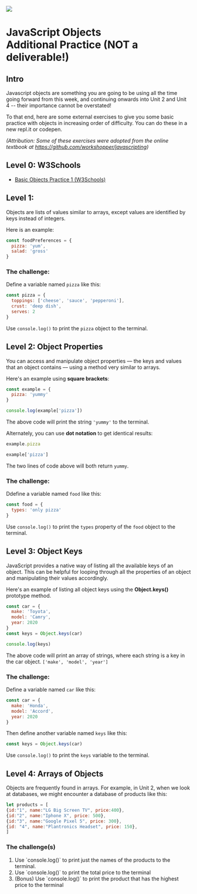 ![](https://i.imgur.com/hGEeDR1.png)

# JavaScript Objects<br> Additional Practice (NOT a deliverable!)

## Intro

Javascript objects are something you are going to be using all the time going forward from this week, and continuing onwards 
into Unit 2 and Unit 4 -- their importance cannot be overstated!

To that end, here are some external exercises to give you some basic practice with objects in increasing order of difficulty. You can do these in a new repl.it or codepen.

<i>(Attribution: Some of these exercises were adopted from the online textbook at https://github.com/workshopper/javascripting)</i>

## Level 0: W3Schools
<ul>
  <li><a href="https://www.w3schools.com/js/exercise_js.asp?filename=exercise_js_objects1">Basic Objects Practice 1 (W3Schools)</a></li>
</ul>

## Level 1:

Objects are lists of values similar to arrays, except values are identified by keys instead of integers.

Here is an example:

```js
const foodPreferences = {
  pizza: 'yum',
  salad: 'gross'
}
```

### The challenge:

Define a variable named `pizza` like this:

```js
const pizza = {
  toppings: ['cheese', 'sauce', 'pepperoni'],
  crust: 'deep dish',
  serves: 2
}
```

Use `console.log()` to print the `pizza` object to the terminal.


## Level 2: Object Properties

You can access and manipulate object properties –– the keys and values that an object contains –– using a method very similar to arrays.

Here's an example using **square brackets**:

```js
const example = {
  pizza: 'yummy'
}

console.log(example['pizza'])
```

The above code will print the string `'yummy'` to the terminal.

Alternately, you can use **dot notation** to get identical results:

```js
example.pizza

example['pizza']
```

The two lines of code above will both return `yummy`.

### The challenge:

Ddefine a variable named `food` like this:

```js
const food = {
  types: 'only pizza'
}
```

Use `console.log()` to print the `types` property of the `food` object to the terminal.

## Level 3: Object Keys

JavaScript provides a native way of listing all the available keys of an object. This can be helpful for looping through all the properties of an object and manipulating their values accordingly.

Here's an example of listing all object keys using the **Object.keys()**
prototype method.

```js
const car = {
  make: 'Toyota',
  model: 'Camry',
  year: 2020
}
const keys = Object.keys(car)

console.log(keys)
```

The above code will print an array of strings, where each string is a key in the car object. `['make', 'model', 'year']`

### The challenge:

Define a variable named `car` like this:

```js
const car = {
  make: 'Honda',
  model: 'Accord',
  year: 2020
}
```

Then define another variable named `keys` like this:
```js
const keys = Object.keys(car)
```

Use `console.log()` to print the `keys` variable to the terminal.

## Level 4: Arrays of Objects

Objects are frequently found in arrays. For example, in Unit 2, when we look at databases, we might encounter a database of products like this:

```js
let products = [
{id:"1", name:"LG Big Screen TV", price:400},
{id:"2", name:"Iphone X", price: 500},
{id:"3", name:"Google Pixel 5", price: 300},
{id: "4", name:"Plantronics Headset", price: 150},
]
```

### The challenge(s)

<ol>
  <li>Use `console.log()` to print just the names of the products to the terminal.</li>
  <li>Use `console.log()` to print the total price to the terminal</li>
  <li>(Bonus) Use `console.log()` to print the product that has the highest price to the terminal</li>
</ol>
